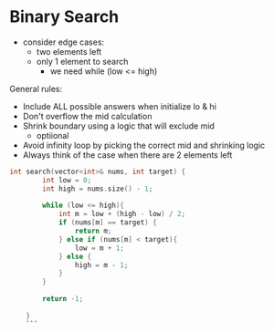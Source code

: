 # Binary Search

- consider edge cases:
  - two elements left
  - only 1 element to search
    - we need while (low <= high)

General rules:
- Include ALL possible answers when initialize lo & hi
- Don't overflow the mid calculation
- Shrink boundary using a logic that will exclude mid
  - optiional
- Avoid infinity loop by picking the correct mid and shrinking logic
- Always think of the case when there are 2 elements left

```cpp
int search(vector<int>& nums, int target) {
        int low = 0;
        int high = nums.size() - 1;
        
        while (low <= high){
            int m = low + (high - low) / 2;
            if (nums[m] == target) {
                return m;
            } else if (nums[m] < target){
                low = m + 1;
            } else {
                high = m - 1;
            }
        }
                
        return -1;
        
    }
    ```